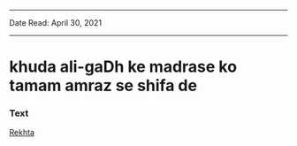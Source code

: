 ***
Date Read: April 30, 2021
***

# khuda ali-gaDh ke madrase ko tamam amraz se shifa de

### Text
[Rekhta](https://www.rekhta.org/ghazals/khudaa-alii-gadh-ke-madrase-ko-tamaam-amraaz-se-shifaa-de-akbar-allahabadi-ghazals?lang=ur)

